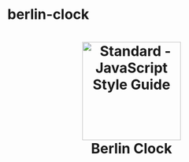 # berlin-clock

<h1 align="center">
  <img src="https://user-images.githubusercontent.com/51542337/59164188-1df46300-8b0a-11e9-9f95-ae3a3d46b091.png" alt="Standard - JavaScript Style Guide" width="200">
  <br>
  Berlin Clock
  <br>
  <br>
</h1>




